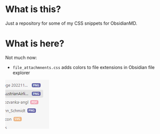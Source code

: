 # What is this? 
Just a repository for some of my CSS snippets for ObsidianMD.

# What is here?
Not much now:

- `file_attachmnents.css` adds colors to file extensions in Obsidian file explorer

![](img/file_attachments.png)


